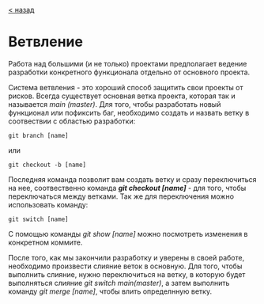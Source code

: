 [< назад](readme.md)

# Ветвление

Работа над большими (и не только) проектами предполагает ведение разработки конкретного функционала отдельно от основного проекта.

Система ветвления - это хороший способ защитить свои проекты от рисков. Всегда существует основная ветка проекта, которая так и называется *main (master)*. Для того, чтобы разработать новый функционал или пофиксить баг, необходимо создать и назвать ветку в соотвествии с областью разработки:

```
git branch [name]
```

или

```
git checkout -b [name]
```

Последняя команда позволит вам создать ветку и сразу переключиться на нее, соотвественно команда ***git checkout [name]*** - для того, чтобы переключаться между ветками. Так же для переключения можно использовать команду: 

```
git switch [name]
```

С помощью команды *git show [name]* можно посмотреть изменения в конкретном коммите.

После того, как мы закончили разработку и уверены в своей работе, необходимо произвести слияние веток в основную. Для того, чтобы выполнить слияние, нужно переключиться на ветку, в которую будет выполняться слияние *git switch main(master)*, а затем выполнить команду *git merge [name]*,  чтобы влить определнную ветку.